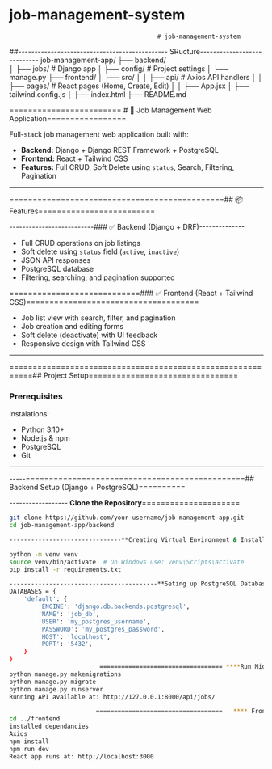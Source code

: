 ﻿# job-management-system



                                           ﻿  # job-management-system
##---------------------------------------------- SRucture----------------------------
 job-management-app/
├── backend/   
│   ├── jobs/               # Django app
│   ├── config/             # Project settings
│   ├── manage.py
├── frontend/
│   ├── src/
│   │   ├── api/            # Axios API handlers
│   │   ├── pages/          # React pages (Home, Create, Edit)
│   │   ├── App.jsx
│   ├── tailwind.config.js
│   ├── index.html
├── README.md

======================== # 🧰 Job Management Web Application=================

Full-stack job management web application built with:

- **Backend:** Django + Django REST Framework + PostgreSQL  
- **Frontend:** React + Tailwind CSS  
- **Features:** Full CRUD, Soft Delete using `status`, Search, Filtering, Pagination

---

==============================================## 📦 Features=========================

--------------------------### ✅ Backend (Django + DRF)--------------
- Full CRUD operations on job listings
- Soft delete using `status` field (`active`, `inactive`)
- JSON API responses
- PostgreSQL database
- Filtering, searching, and pagination supported

============================### ✅ Frontend (React + Tailwind CSS)=====================================
- Job list view with search, filter, and pagination
- Job creation and editing forms
- Soft delete (deactivate) with UI feedback
- Responsive design with Tailwind CSS

---

===========================================================##  Project Setup================================

###  Prerequisites
instalations:
- Python 3.10+
- Node.js & npm
- PostgreSQL
- Git

---

-----===============================================## Backend Setup (Django + PostgreSQL)==========

------------------ **Clone the Repository**=====================

```bash
git clone https://github.com/your-username/job-management-app.git
cd job-management-app/backend

-------------------------------**Creating Virtual Environment & Install Requirements**-------------------

python -m venv venv
source venv/bin/activate  # On Windows use: venv\Scripts\activate
pip install -r requirements.txt

-----------------------------------------**Seting up PostgreSQL Database**---------------------------------------------
DATABASES = {
    'default': {
        'ENGINE': 'django.db.backends.postgresql',
        'NAME': 'job_db',
        'USER': 'my_postgres_username',
        'PASSWORD': 'my_postgres_password',
        'HOST': 'localhost',
        'PORT': '5432',
    }
}
                         ================================== ****Run Migrations & Start Server****================================
python manage.py makemigrations
python manage.py migrate
python manage.py runserver
Running API available at: http://127.0.0.1:8000/api/jobs/

                        ===================================   **** Frontend Setup (React + Tailwind)****==============================
cd ../frontend
installed dependancies
Axios
npm install
npm run dev
React app runs at: http://localhost:3000





